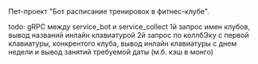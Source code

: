 Пет-проект "Бот расписание тренировок в фитнес-клубе".

todo: 
 gRPC между service_bot и service_collect
 1й запрос имен клубов, вывод названий инлайн клавиатурой
 2й запрос по коллбЭку с первой клавиатуры, конкрентого клуба,
 вывод инлайн клавиатуры с днем недели и вывод занятий требуемой даты
 (м.б. кэш в монго)
